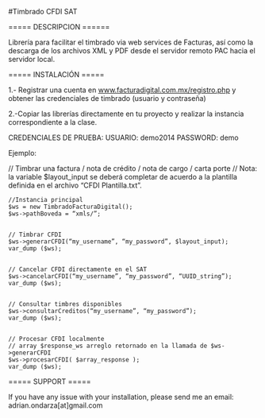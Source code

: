 #Timbrado CFDI SAT

===== DESCRIPCION ======

Librería para facilitar el timbrado via web services de Facturas, así como la descarga de los archivos XML y PDF desde el servidor remoto PAC hacia el servidor local.

===== INSTALACIÓN =====

1.- Registrar una cuenta en www.facturadigital.com.mx/registro.php y obtener las credenciales de timbrado (usuario y contraseña)

2.-Copiar las librerías directamente en tu proyecto y realizar la instancia correspondiente a la clase.


CREDENCIALES DE PRUEBA:
USUARIO: demo2014
PASSWORD: demo


Ejemplo:


// Timbrar una factura / nota de crédito / nota de cargo / carta porte
// Nota: la variable $layout_input se deberá completar de acuerdo a la plantilla definida en el archivo “CFDI Plantilla.txt”.

	//Instancia principal
	$ws = new TimbradoFacturaDigital();
	$ws->pathBoveda = “xmls/”;


	// Timbrar CFDI
	$ws->generarCFDI(“my_username”, “my_password”, $layout_input);
	var_dump ($ws);


	// Cancelar CFDI directamente en el SAT
	$ws->cancelarCFDI(“my_username”, “my_password”, “UUID_string”);
	var_dump ($ws);


	// Consultar timbres disponibles
	$ws->consultarCreditos(“my_username”, “my_password”);
	var_dump ($ws);


	// Procesar CFDI localmente
	// array $response_ws arreglo retornado en la llamada de $ws->generarCFDI
	$ws->procesarCFDI( $array_response );
	var_dump ($ws);


===== SUPPORT =====

If you have any issue with your installation, please send me an email: adrian.ondarza[at]gmail.com
